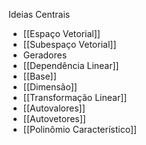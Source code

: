 
Ideias Centrais

- [[Espaço Vetorial]]
- [[Subespaço Vetorial]]
- Geradores
- [[Dependência Linear]]
- [[Base]]
- [[Dimensão]]
- [[Transformação Linear]]
- [[Autovalores]]
- [[Autovetores]]
- [[Polinômio Característico]]
